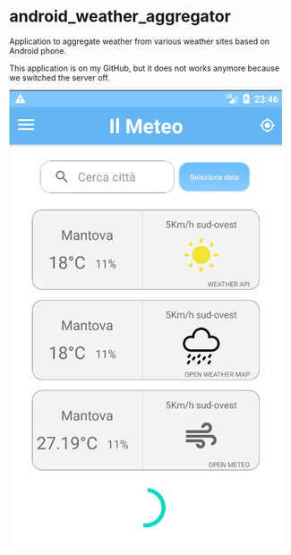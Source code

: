 # android_weather_aggregator
Application to aggregate weather from various weather sites based on Android phone.

This application is on my GitHub, but it does not works anymore because we switched the server off.

![alt text](meteo_app.png "Image of weather app")
